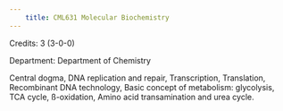 ```yaml
---
    title: CML631 Molecular Biochemistry
---
```

Credits: 3 (3-0-0)

Department: Department of Chemistry

Central dogma, DNA replication and repair, Transcription, Translation, Recombinant DNA technology, Basic concept of metabolism: glycolysis, TCA cycle, ß-oxidation, Amino acid transamination and urea cycle.